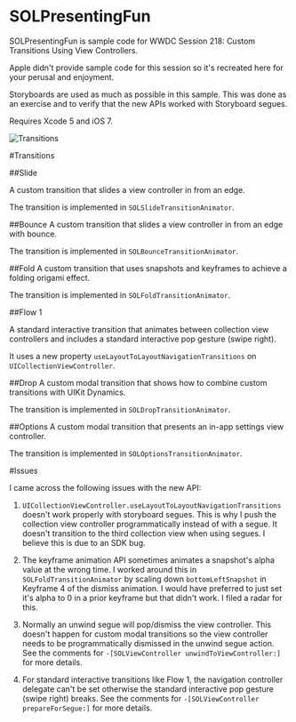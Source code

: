 SOLPresentingFun
================

SOLPresentingFun is sample code for WWDC Session 218: Custom Transitions Using View Controllers.

Apple didn't provide sample code for this session so it's recreated here for your perusal and enjoyment.

Storyboards are used as much as possible in this sample. This was done as an exercise and to verify that the new APIs worked with Storyboard segues.

Requires Xcode 5 and iOS 7.

<img src="https://raw.github.com/soleares/SOLPresentingFun/assets/main.png" alt="Transitions" title="Transitions">

#Transitions

##Slide

A custom transition that slides a view controller in from an edge.

The transition is implemented in `SOLSlideTransitionAnimator`.

##Bounce
A custom transition that slides a view controller in from an edge with bounce.

The transition is implemented in `SOLBounceTransitionAnimator`. 

##Fold
A custom transition that uses snapshots and keyframes to achieve a folding origami effect. 

The transition is implemented in `SOLFoldTransitionAnimator`. 

##Flow 1

A standard interactive transition that animates between collection view controllers and includes a standard interactive pop gesture (swipe right).

It uses a new property `useLayoutToLayoutNavigationTransitions` on `UICollectionViewController`.

##Drop
A custom modal transition that shows how to combine custom transitions with UIKit Dynamics.

The transition is implemented in `SOLDropTransitionAnimator`. 


##Options
A custom modal transition that presents an in-app settings view controller.

The transition is implemented in `SOLOptionsTransitionAnimator`.


#Issues

I came across the following issues with the new API:

1. `UICollectionViewController.useLayoutToLayoutNavigationTransitions` doesn't work properly with storyboard segues. This is why I push the collection view controller programmatically instead of with a segue. It doesn't transition to the third collection view when using segues. I believe this is due to an SDK bug.

2. The keyframe animation API sometimes animates a snapshot's alpha value at the wrong time. I worked around this in `SOLFoldTransitionAnimator` by scaling down `bottomLeftSnapshot` in Keyframe 4 of the dismiss animation. I would have preferred to just set it's alpha to 0 in a prior keyframe but that didn't work. I filed a radar for this.

3. Normally an unwind segue will pop/dismiss the view controller. This doesn't happen 
 for custom modal transitions so the view controller needs to be programmatically dismissed in the unwind segue action. See the comments for `-[SOLViewController unwindToViewController:]` for more details.
 
4. For standard interactive transitions like Flow 1, the navigation controller delegate can't be set otherwise the standard interactive pop gesture (swipe right) breaks. See the comments for `-[SOLViewController prepareForSegue:]` for more details.